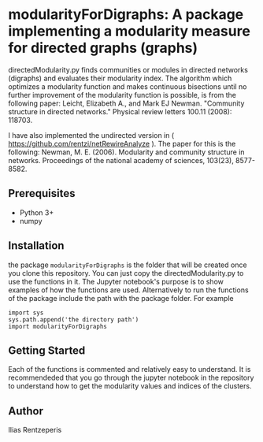 modularityForDigraphs: A package implementing a modularity measure for directed graphs (graphs) 
=================================
directedModularity.py finds communities or modules in directed networks (digraphs) and evaluates their modularity index. The algorithm which optimizes a modularity function and makes continuous bisections until no further improvement of the modularity function is possible, is from the following paper:
Leicht, Elizabeth A., and Mark EJ Newman. "Community structure in directed networks." Physical review letters 100.11 (2008): 118703.

I have also implemented the undirected version in ( https://github.com/rentzi/netRewireAnalyze ). The paper for this is the following:
Newman, M. E. (2006). Modularity and community structure in networks. Proceedings of the national academy of sciences, 103(23), 8577-8582.

Prerequisites
-------------

- Python 3+
- numpy

Installation
------------
the package ``modularityForDigraphs`` is the folder that will be created once you clone this repository. You can just copy the directedModularity.py to use the functions in it. The Jupyter notebook's purpose is to show examples of how the functions are used. Alternatively to run the functions of the package include the path with the package folder. For example

```
import sys
sys.path.append('the directory path')
import modularityForDigraphs
```


Getting Started
------------


Each of the functions is commented and relatively easy to understand. It is  recommendeded that you go through the jupyter notebook in the repository to understand how to get the modularity values and indices of the clusters. 

Author
------

Ilias Rentzeperis 
